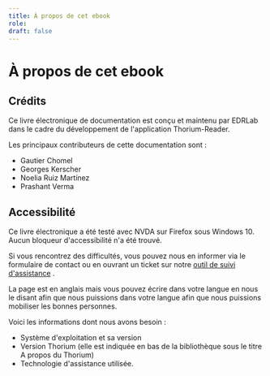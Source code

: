 ```yaml
---
title: À propos de cet ebook
role: 
draft: false
---
```


# À propos de cet ebook

## Crédits

Ce livre électronique de documentation est conçu et maintenu par EDRLab dans le cadre du développement de l'application Thorium-Reader.

Les principaux contributeurs de cette documentation sont :

- Gautier Chomel
- Georges Kerscher
- Noelia Ruiz Martínez
- Prashant Verma

## Accessibilité

Ce livre électronique a été testé avec NVDA sur Firefox sous Windows 10. Aucun bloqueur d'accessibilité n'a été trouvé.

Si vous rencontrez des difficultés, vous pouvez nous en informer via le formulaire de contact ou en ouvrant un ticket sur notre [outil de suivi d'assistance](https://github.com/edrlab/thorium-reader-doc/issues/new) .

La page est en anglais mais vous pouvez écrire dans votre langue en nous le disant afin que nous puissions dans votre langue afin que nous puissions mobiliser les bonnes personnes.

Voici les informations dont nous avons besoin :

- Système d'exploitation et sa version
- Version Thorium (elle est indiquée en bas de la bibliothèque sous le titre A propos du Thorium)
- Technologie d'assistance utilisée.